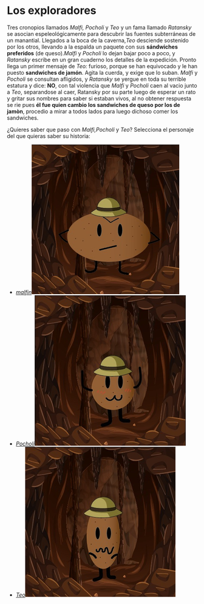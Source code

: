 # Los exploradores 

Tres cronopios llamados *Malfi, Pocholi* y *Teo* y un fama llamado *Ratansky* se asocian espeleológicamente para descubrir las fuentes subterráneas de un manantial. Llegados a la boca de la caverna,*Teo* desciende sostenido por los otros, llevando a la espalda un paquete con sus **sándwiches preferidos** (de queso).*Malfi* y *Pocholi* lo dejan bajar poco a poco, y *Ratansky* escribe en un gran cuaderno los detalles de la expedición. Pronto llega un primer mensaje de *Teo:* furioso, porque se han equivocado y le han puesto **sandwiches de jamón**. Agita la cuerda, y exige que lo suban. *Malfi* y *Pocholi* se consultan afligidos, y *Ratansky* se yergue en toda su terrible estatura y dice: **NO**, con tal violencia que *Malfi* y *Pocholi* caen al vacio junto a *Teo*, separandose al caer, Ratansky por su parte luego de esperar un rato y gritar sus nombres para saber si estaban vivos, al no obtener respuesta se rie  pues **él fue quien cambio los sandwiches de queso por los de jamòn**, procedio a mirar a todos lados para luego dichoso comer los sandwiches.

¿Quieres saber que paso con *Malfi,Pocholi* y *Teo*? Selecciona el personaje del que quieras saber su historia:

* [*malfin*![Alt text](<foto/WhatsApp Image 2024-03-01 at 11.56.08 PM.jpeg>)](Malfi.md)
* [*Pocholi*![Alt text](<foto/WhatsApp Image 2024-03-01 at 11.55.30 PM.jpeg>)](Pocholi.md)
* [*Teo*![Alt text](<foto/WhatsApp Image 2024-03-01 at 11.56.44 PM.jpeg>)](Teo.md)
